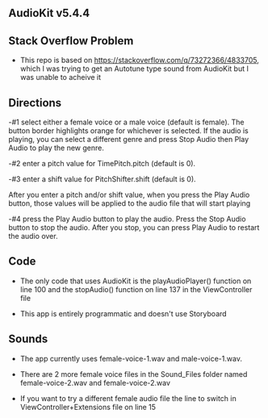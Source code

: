 ## AudioKit v5.4.4

## Stack Overflow Problem

- This repo is based on https://stackoverflow.com/q/73272366/4833705, which I was trying to get an Autotune type sound from AudioKit but I was unable to acheive it

## Directions

-#1 select either a female voice or a male voice (default is female). The button border highlights orange for whichever is selected. If the audio is playing, you can select a different genre and press Stop Audio then Play Audio to play the new genre.

-#2 enter a pitch value for TimePitch.pitch (default is 0).

-#3 enter a shift value for PitchShifter.shift (default is 0).

After you enter a pitch and/or shift value, when you press the Play Audio button, those values will be applied to the audio file that will start playing

-#4 press the Play Audio button to play the audio. Press the Stop Audio button to stop the audio. After you stop, you can press Play Audio to restart the audio over.

## Code

- The only code that uses AudioKit is the playAudioPlayer() function on line 100 and the stopAudio() function on line 137 in the ViewController file

- This app is entirely programmatic and doesn't use Storyboard

## Sounds

- The app currently uses female-voice-1.wav and male-voice-1.wav.

- There are 2 more female voice files in the Sound_Files folder named female-voice-2.wav and female-voice-2.wav

- If you want to try a different female audio file the line to switch in ViewController+Extensions file on line 15
